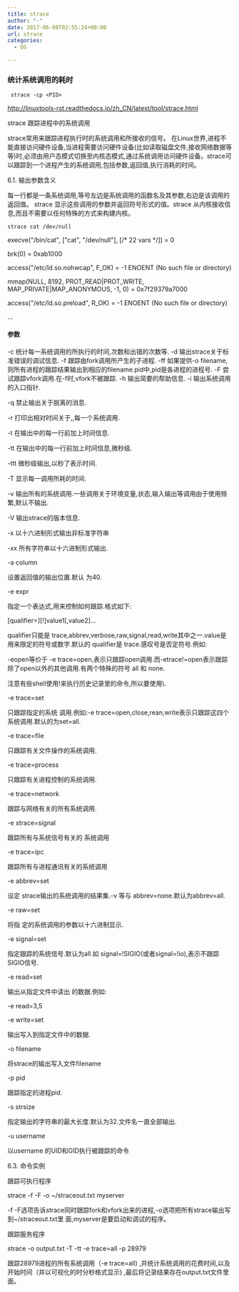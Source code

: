 ```yaml
---
title: strace
author: "-"
date: 2017-06-08T02:55:24+00:00
url: strace
categories:
  - OS

---
```

### 统计系统调用的耗时
     strace -cp <PID>

http://linuxtools-rst.readthedocs.io/zh_CN/latest/tool/strace.html

strace 跟踪进程中的系统调用
  
strace常用来跟踪进程执行时的系统调用和所接收的信号。 在Linux世界,进程不能直接访问硬件设备,当进程需要访问硬件设备(比如读取磁盘文件,接收网络数据等等)时,必须由用户态模式切换至内核态模式,通过系统调用访问硬件设备。strace可以跟踪到一个进程产生的系统调用,包括参数,返回值,执行消耗的时间。

6.1. 输出参数含义
  
每一行都是一条系统调用,等号左边是系统调用的函数名及其参数,右边是该调用的返回值。 strace 显示这些调用的参数并返回符号形式的值。strace 从内核接收信息,而且不需要以任何特殊的方式来构建内核。

    strace cat /dev/null
  
execve("/bin/cat", ["cat", "/dev/null"], [/* 22 vars */]) = 0
  
brk(0) = 0xab1000
  
access("/etc/ld.so.nohwcap", F_OK) = -1 ENOENT (No such file or directory)
  
mmap(NULL, 8192, PROT_READ|PROT_WRITE, MAP_PRIVATE|MAP_ANONYMOUS, -1, 0) = 0x7f29379a7000
  
access("/etc/ld.so.preload", R_OK) = -1 ENOENT (No such file or directory)
  
...
  
#### 参数
-c 统计每一系统调用的所执行的时间,次数和出错的次数等.
-d 输出strace关于标准错误的调试信息.
-f 跟踪由fork调用所产生的子进程.
-ff 如果提供-o filename,则所有进程的跟踪结果输出到相应的filename.pid中,pid是各进程的进程号.
-F 尝试跟踪vfork调用.在-f时,vfork不被跟踪.
-h 输出简要的帮助信息.
-i 输出系统调用的入口指针.
  
-q 禁止输出关于脱离的消息.
  
-r 打印出相对时间关于,,每一个系统调用.
  
-t 在输出中的每一行前加上时间信息.
  
-tt 在输出中的每一行前加上时间信息,微秒级.
  
-ttt 微秒级输出,以秒了表示时间.
  
-T 显示每一调用所耗的时间.
  
-v 输出所有的系统调用.一些调用关于环境变量,状态,输入输出等调用由于使用频繁,默认不输出.
  
-V 输出strace的版本信息.
  
-x 以十六进制形式输出非标准字符串
  
-xx 所有字符串以十六进制形式输出.
  
-a column
  
设置返回值的输出位置.默认 为40.
  
-e expr
  
指定一个表达式,用来控制如何跟踪.格式如下:
  
[qualifier=][!]value1[,value2]...
  
qualifier只能是 trace,abbrev,verbose,raw,signal,read,write其中之一.value是用来限定的符号或数字.默认的 qualifier是 trace.感叹号是否定符号.例如:
  
-eopen等价于 -e trace=open,表示只跟踪open调用.而-etrace!=open表示跟踪除了open以外的其他调用.有两个特殊的符号 all 和 none.
  
注意有些shell使用!来执行历史记录里的命令,所以要使用&#92;.
  
-e trace=set
  
只跟踪指定的系统 调用.例如:-e trace=open,close,rean,write表示只跟踪这四个系统调用.默认的为set=all.
  
-e trace=file
  
只跟踪有关文件操作的系统调用.
  
-e trace=process
  
只跟踪有关进程控制的系统调用.
  
-e trace=network
  
跟踪与网络有关的所有系统调用.
  
-e strace=signal
  
跟踪所有与系统信号有关的 系统调用
  
-e trace=ipc
  
跟踪所有与进程通讯有关的系统调用
  
-e abbrev=set
  
设定 strace输出的系统调用的结果集.-v 等与 abbrev=none.默认为abbrev=all.
  
-e raw=set
  
将指 定的系统调用的参数以十六进制显示.
  
-e signal=set
  
指定跟踪的系统信号.默认为all.如 signal=!SIGIO(或者signal=!io),表示不跟踪SIGIO信号.
  
-e read=set
  
输出从指定文件中读出 的数据.例如:
  
-e read=3,5
  
-e write=set
  
输出写入到指定文件中的数据.
  
-o filename
  
将strace的输出写入文件filename
  
-p pid
  
跟踪指定的进程pid.
  
-s strsize
  
指定输出的字符串的最大长度.默认为32.文件名一直全部输出.
  
-u username
  
以username 的UID和GID执行被跟踪的命令
  
6.3. 命令实例
  
跟踪可执行程序
  
strace -f -F -o ~/straceout.txt myserver
  
-f -F选项告诉strace同时跟踪fork和vfork出来的进程,-o选项把所有strace输出写到~/straceout.txt里 面,myserver是要启动和调试的程序。

跟踪服务程序
  
strace -o output.txt -T -tt -e trace=all -p 28979
  
跟踪28979进程的所有系统调用（-e trace=all) ,并统计系统调用的花费时间,以及开始时间（并以可视化的时分秒格式显示) ,最后将记录结果存在output.txt文件里面。